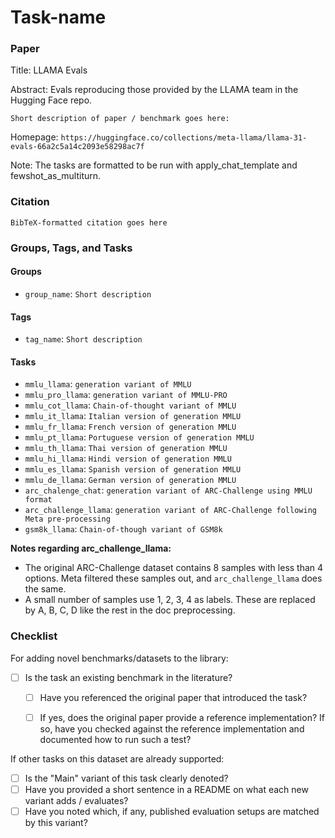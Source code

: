 # Task-name

### Paper

Title: LLAMA Evals

Abstract: Evals reproducing those provided by the LLAMA team in the Hugging Face repo.

`Short description of paper / benchmark goes here:`

Homepage: `https://huggingface.co/collections/meta-llama/llama-31-evals-66a2c5a14c2093e58298ac7f`

Note: The tasks are formatted to be run with apply_chat_template and fewshot_as_multiturn.
### Citation

```
BibTeX-formatted citation goes here
```

### Groups, Tags, and Tasks

#### Groups

* `group_name`: `Short description`

#### Tags

* `tag_name`: `Short description`

#### Tasks

* `mmlu_llama`: `generation variant of MMLU`
* `mmlu_pro_llama`: `generation variant of MMLU-PRO`
* `mmlu_cot_llama`: `Chain-of-thought variant of MMLU`
* `mmlu_it_llama`: `Italian version of generation MMLU`
* `mmlu_fr_llama`: `French version of generation MMLU`
* `mmlu_pt_llama`: `Portuguese version of generation MMLU`
* `mmlu_th_llama`: `Thai version of generation MMLU`
* `mmlu_hi_llama`: `Hindi version of generation MMLU`
* `mmlu_es_llama`: `Spanish version of generation MMLU`
* `mmlu_de_llama`: `German version of generation MMLU`
* `arc_chalenge_chat`: `generation variant of ARC-Challenge using MMLU format`
* `arc_challenge_llama`: `generation variant of ARC-Challenge following Meta pre-processing`
* `gsm8k_llama`: `Chain-of-though variant of GSM8k`


**Notes regarding arc_challenge_llama:**

- The original ARC-Challenge dataset contains 8 samples with less than 4 options. Meta filtered these samples out, and `arc_challenge_llama` does the same.
- A small number of samples use 1, 2, 3, 4 as labels. These are replaced by A, B, C, D like the rest in the doc preprocessing.

### Checklist

For adding novel benchmarks/datasets to the library:
* [ ] Is the task an existing benchmark in the literature?
  * [ ] Have you referenced the original paper that introduced the task?
  * [ ] If yes, does the original paper provide a reference implementation? If so, have you checked against the reference implementation and documented how to run such a test?


If other tasks on this dataset are already supported:
* [ ] Is the "Main" variant of this task clearly denoted?
* [ ] Have you provided a short sentence in a README on what each new variant adds / evaluates?
* [ ] Have you noted which, if any, published evaluation setups are matched by this variant?
